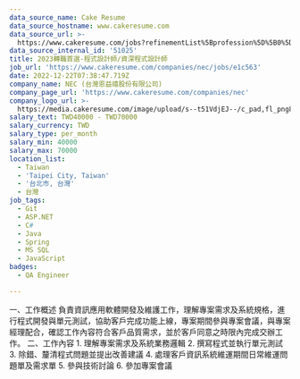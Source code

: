 ```yaml
---
data_source_name: Cake Resume
data_source_hostname: www.cakeresume.com
data_source_url: >-
  https://www.cakeresume.com/jobs?refinementList%5Bprofession%5D%5B0%5D=engineering_qa-engineer&refinementList%5Bsalary_type%5D=per_month&refinementList%5Bsalary_currency%5D=TWD&range%5Bsalary_range%5D%5Bmax%5D=600000
data_source_internal_id: '51025'
title: 2023轉職首選-程式設計師/資深程式設計師
job_url: 'https://www.cakeresume.com/companies/nec/jobs/e1c563'
date: 2022-12-22T07:38:47.719Z
company_name: NEC (台灣恩益禧股份有限公司)
company_page_url: 'https://www.cakeresume.com/companies/nec'
company_logo_url: >-
  https://media.cakeresume.com/image/upload/s--t51VdjEJ--/c_pad,fl_png8,h_200,w_200/v1630981473/hd6fj7zlebg4k9drbquq.png
salary_text: TWD40000 - TWD70000
salary_currency: TWD
salary_type: per_month
salary_min: 40000
salary_max: 70000
location_list:
  - Taiwan
  - 'Taipei City, Taiwan'
  - '台北市, 台灣'
  - 台灣
job_tags:
  - Git
  - ASP.NET
  - C#
  - Java
  - Spring
  - MS SQL
  - JavaScript
badges:
  - QA Engineer

---
```


一、工作概述 負責資訊應用軟體開發及維護工作，理解專案需求及系統規格，進行程式開發與單元測試，協助客戶完成功能上線，專案期間參與專案會議，與專案經理配合，確認工作內容符合客戶品質需求，並於客戶同意之時限內完成交辦工作。 二、工作內容 1. 理解專案需求及系統業務邏輯 2. 撰寫程式並執行單元測試 3. 除錯、釐清程式問題並提出改善建議 4. 處理客戶資訊系統維運期間日常維運問題單及需求單 5. 參與技術討論 6. 參加專案會議